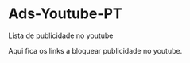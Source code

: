 # Ads-Youtube-PT
Lista de publicidade no youtube

Aqui fica os links a bloquear publicidade no youtube.
